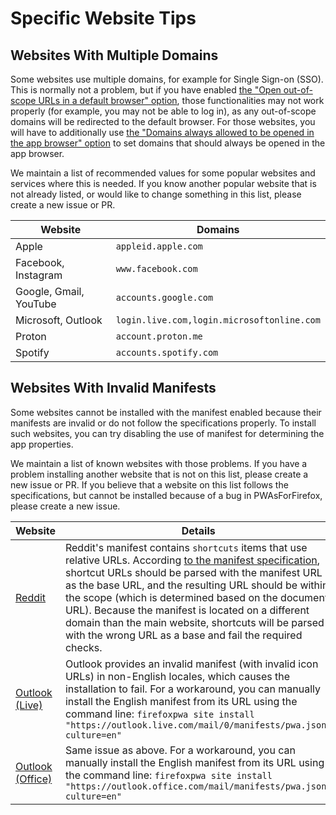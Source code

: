 # Specific Website Tips

## Websites With Multiple Domains

Some websites use multiple domains, for example for Single Sign-on (SSO). This is normally
not a problem, but if you have enabled [the "Open out-of-scope URLs in a default browser"
option](../user-guide/browser.md#open-out-of-scope-urls-in-a-default-browser), those
functionalities may not work properly (for example, you may not be able to log in), as
any out-of-scope domains will be redirected to the default browser. For those websites,
you will have to additionally use [the "Domains always allowed to be opened in the app
browser" option](../user-guide/browser.md#domains-always-allowed-to-be-opened-in-the-app-browser)
to set domains that should always be opened in the app browser.

We maintain a list of recommended values for some popular websites and services where this
is needed. If you know another popular website that is not already listed, or would like
to change something in this list, please create a new issue or PR.

| Website                | Domains                                    |
|------------------------|--------------------------------------------|
| Apple                  | `appleid.apple.com`                        |
| Facebook, Instagram    | `www.facebook.com`                         |
| Google, Gmail, YouTube | `accounts.google.com`                      |
| Microsoft, Outlook     | `login.live.com,login.microsoftonline.com` |
| Proton                 | `account.proton.me`                        |
| Spotify                | `accounts.spotify.com`                     |

## Websites With Invalid Manifests

Some websites cannot be installed with the manifest enabled because their manifests are
invalid or do not follow the specifications properly. To install such websites, you can
try disabling the use of manifest for determining the app properties.

We maintain a list of known websites with those problems. If you have a problem installing
another website that is not on this list, please create a new issue or PR. If you believe
that a website on this list follows the specifications, but cannot be installed because
of a bug in PWAsForFirefox, please create a new issue.

| Website                                         | Details                                                                                                                                                                                                                                                                                                                                                                                                                                                                                                             | Issue                                                                                                                          |
|-------------------------------------------------|---------------------------------------------------------------------------------------------------------------------------------------------------------------------------------------------------------------------------------------------------------------------------------------------------------------------------------------------------------------------------------------------------------------------------------------------------------------------------------------------------------------------|--------------------------------------------------------------------------------------------------------------------------------|
| [Reddit](https://www.reddit.com/)               | Reddit's manifest contains `shortcuts` items that use relative URLs. According [to the manifest specification](https://w3c.github.io/manifest/#processing-shortcut-items), shortcut URLs should be parsed with the manifest URL as the base URL, and the resulting URL should be within the scope (which is determined based on the document URL). Because the manifest is located on a different domain than the main website, shortcuts will be parsed with the wrong URL as a base and fail the required checks. | [#61](https://github.com/filips123/PWAsForFirefox/issues/61)                                                                   |
| [Outlook (Live)](https://outlook.live.com/)     | Outlook provides an invalid manifest (with invalid icon URLs) in non-English locales, which causes the installation to fail. For a workaround, you can manually install the English manifest from its URL using the command line: `firefoxpwa site install "https://outlook.live.com/mail/0/manifests/pwa.json?culture=en"`                                                                                                                                                                                         | [#353](https://github.com/filips123/PWAsForFirefox/issues/353), [#374](https://github.com/filips123/PWAsForFirefox/issues/374) |
| [Outlook (Office)](https://outlook.office.com/) | Same issue as above. For a workaround, you can manually install the English manifest from its URL using the command line: `firefoxpwa site install "https://outlook.office.com/mail/manifests/pwa.json?culture=en"`                                                                                                                                                                                                                                                                                                 | [#353](https://github.com/filips123/PWAsForFirefox/issues/353), [#374](https://github.com/filips123/PWAsForFirefox/issues/374) |
